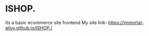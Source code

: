 # ISHOP.
Its a basic ecommerce site frontend
My site link- https://immortal-alloy.github.io/ISHOP./
